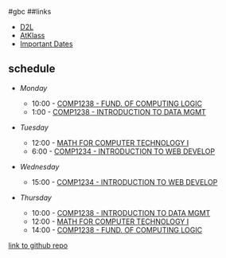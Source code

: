 #gbc
##links
- [D2L](https://learn.georgebrown.ca)
- [AtKlass](https://app.atklass.com)
- [Important Dates](https://www.georgebrown.ca/current-students/important-dates?term=27246&category=131)

## schedule
 * *Monday*  
   * 10:00 - [COMP1238 - FUND. OF COMPUTING LOGIC](https://learn.georgebrown.ca/d2l/home/337951)   
   * 1:00  -  [COMP1238 - INTRODUCTION TO DATA MGMT](https://learn.georgebrown.ca/d2l/home/334969)  
  
* *Tuesday*  
  * 12:00 - [MATH FOR COMPUTER TECHNOLOGY I](https://learn.georgebrown.ca/d2l/home/325357)  
  * 6:00 - [COMP1234 - INTRODUCTION TO WEB DEVELOP](https://learn.georgebrown.ca/d2l/home/342901)  
    
* *Wednesday*  
  * 15:00 - [COMP1234 - INTRODUCTION TO WEB DEVELOP](https://learn.georgebrown.ca/d2l/home/342901)  
       
* *Thursday*  
  * 10:00 - [COMP1238 - INTRODUCTION TO DATA MGMT](https://learn.georgebrown.ca/d2l/home/334969) 
  * 12:00 - [MATH FOR COMPUTER TECHNOLOGY I](https://learn.georgebrown.ca/d2l/home/325357)  
  * 14:00 - [COMP1238 - FUND. OF COMPUTING LOGIC](https://learn.georgebrown.ca/d2l/home/337951)
   
[link to github repo](https://github.com/Emirsadi101470121/gbc)
